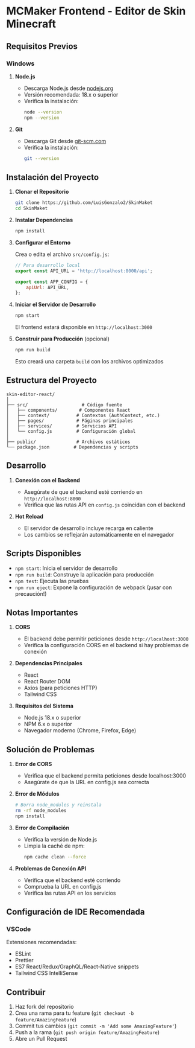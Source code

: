 # MCMaker Frontend - Editor de Skin Minecraft

## Requisitos Previos

### Windows
1. **Node.js**
    - Descarga Node.js desde [nodejs.org](https://nodejs.org/)
    - Versión recomendada: 18.x o superior
    - Verifica la instalación:
      ```bash
      node --version
      npm --version
      ```

2. **Git**
    - Descarga Git desde [git-scm.com](https://git-scm.com/download/win)
    - Verifica la instalación:
      ```bash
      git --version
      ```

## Instalación del Proyecto

1. **Clonar el Repositorio**
   ```bash
   git clone https://github.com/LuisGonzalo2/SkinMaket
   cd SkinMaket
   ```

2. **Instalar Dependencias**
   ```bash
   npm install
   ```

3. **Configurar el Entorno**

   Crea o edita el archivo `src/config.js`:
   ```javascript
   // Para desarrollo local
   export const API_URL = 'http://localhost:8000/api';
   
   export const APP_CONFIG = {
       apiUrl: API_URL,
   };
   ```

4. **Iniciar el Servidor de Desarrollo**
   ```bash
   npm start
   ```
   El frontend estará disponible en `http://localhost:3000`

5. **Construir para Producción** (opcional)
   ```bash
   npm run build
   ```
   Esto creará una carpeta `build` con los archivos optimizados

## Estructura del Proyecto

```
skin-editor-react/
│
├── src/                    # Código fuente
│   ├── components/        # Componentes React
│   ├── context/          # Contextos (AuthContext, etc.)
│   ├── pages/            # Páginas principales
│   ├── services/         # Servicios API
│   └── config.js         # Configuración global
│
├── public/               # Archivos estáticos
└── package.json         # Dependencias y scripts
```

## Desarrollo

1. **Conexión con el Backend**
    - Asegúrate de que el backend esté corriendo en `http://localhost:8000`
    - Verifica que las rutas API en `config.js` coincidan con el backend

2. **Hot Reload**
    - El servidor de desarrollo incluye recarga en caliente
    - Los cambios se reflejarán automáticamente en el navegador

## Scripts Disponibles

- `npm start`: Inicia el servidor de desarrollo
- `npm run build`: Construye la aplicación para producción
- `npm test`: Ejecuta las pruebas
- `npm run eject`: Expone la configuración de webpack (¡usar con precaución!)

## Notas Importantes

1. **CORS**
    - El backend debe permitir peticiones desde `http://localhost:3000`
    - Verifica la configuración CORS en el backend si hay problemas de conexión

2. **Dependencias Principales**
    - React
    - React Router DOM
    - Axios (para peticiones HTTP)
    - Tailwind CSS

3. **Requisitos del Sistema**
    - Node.js 18.x o superior
    - NPM 6.x o superior
    - Navegador moderno (Chrome, Firefox, Edge)

## Solución de Problemas

1. **Error de CORS**
    - Verifica que el backend permita peticiones desde localhost:3000
    - Asegúrate de que la URL en config.js sea correcta

2. **Error de Módulos**
   ```bash
   # Borra node_modules y reinstala
   rm -rf node_modules
   npm install
   ```

3. **Error de Compilación**
    - Verifica la versión de Node.js
    - Limpia la caché de npm:
      ```bash
      npm cache clean --force
      ```

4. **Problemas de Conexión API**
    - Verifica que el backend esté corriendo
    - Comprueba la URL en config.js
    - Verifica las rutas API en los servicios

## Configuración de IDE Recomendada

### VSCode
Extensiones recomendadas:
- ESLint
- Prettier
- ES7 React/Redux/GraphQL/React-Native snippets
- Tailwind CSS IntelliSense

## Contribuir

1. Haz fork del repositorio
2. Crea una rama para tu feature (`git checkout -b feature/AmazingFeature`)
3. Commit tus cambios (`git commit -m 'Add some AmazingFeature'`)
4. Push a la rama (`git push origin feature/AmazingFeature`)
5. Abre un Pull Request

